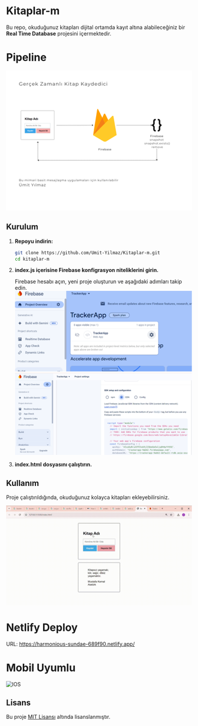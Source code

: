 # Kitaplar-m

Bu repo, okuduğunuz kitapları dijital ortamda kayıt altına alabileceğiniz bir **Real Time Database** projesini içermektedir.

# Pipeline

![Pipeline](pipeline.png)

## Kurulum

1. **Repoyu indirin:**

    ```bash
    git clone https://github.com/Umit-Yilmaz/Kitaplar-m.git
    cd kitaplar-m
    ```

2. **index.js içerisine Firebase konfigrasyon niteliklerini girin.**

    Firebase hesabı açın, yeni proje oluşturun ve aşağıdaki adımları takip edin.
   ![1](firebase1.PNG)
   ![2](firebase2.PNG)
   

4. **index.html dosyasını çalıştırın.**


## Kullanım

Proje çalıştırıldığında, okuduğunuz kolayca kitapları ekleyebilirsiniz.

![Kitaplar-m Kullanım GIF'i](gif.gif)


# Netlify Deploy

URL: https://harmonious-sundae-689f90.netlify.app/

# Mobil Uyumlu


 ![IOS](mobil.PNG)



## Lisans

Bu proje [MIT Lisansı](LICENSE) altında lisanslanmıştır.

